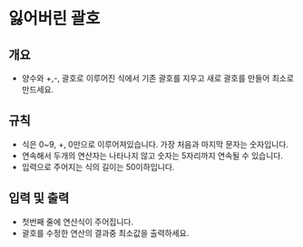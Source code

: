 잃어버린 괄호
===
## 개요
+ 양수와 +,-, 괄호로 이루어진 식에서 기존 괄호를 지우고 새로 괄호를 만들어 최소로 만드세요.
## 규칙
+ 식은 0~9, +, 0만으로 이루어져있습니다. 가장 처음과 마지막 문자는 숫자입니다.
+ 연속해서 두개의 연산자는 나타나지 않고 숫자는 5자리까지 연속될 수 있습니다.
+ 입력으로 주어지는 식의 길이는 50이하입니다.
## 입력 및 출력
+ 첫번째 줄에 연산식이 주어집니다.
+ 괄호를 수정한 연산의 결과중 최소값을 출력하세요.
